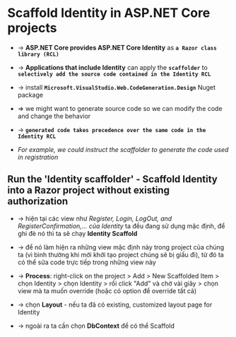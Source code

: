 # Scaffold Identity in ASP.NET Core projects
* -> **ASP.NET Core provides ASP.NET Core Identity** as **`a Razor class library (RCL)`**
* -> **Applications that include Identity** can apply the **`scaffolder`** to **`selectively add the source code contained in the Identity RCL`** 
* -> install **`Microsoft.VisualStudio.Web.CodeGeneration.Design`** Nuget package
* => we might want to generate source code so we can modify the code and change the behavior

* -> **`generated code takes precedence over the same code in the Identity RCL`**
* _For example, we could instruct the scaffolder to generate the code used in registration_

## Run the 'Identity scaffolder' - Scaffold Identity into a Razor project without existing authorization
* -> hiện tại các view như _Register, Login, LogOut, and RegisterConfirmation,... của Identity_ ta đều đang sử dụng mặc định, để ghi đè nó thì ta sẽ chạy **Identity Scaffold** 
* -> để nó làm hiện ra những view mặc định này trong project của chúng ta (vì bình thường khi mới khởi tạo project chúng sẽ bị giấu đi), từ đó ta có thể sửa code trực tiếp trong những view này

* -> **Process**: right-click on the project > Add > New Scaffolded Item > chọn Identity > chọn Identity > rồi click "Add" và chờ vài giây > chọn view mà ta muốn override (hoặc có option để override tất cả)

* -> chọn **Layout** - nếu ta đã có existing, customized layout page for Identity
* -> ngoài ra ta cần chọn **DbContext** để có thể Scaffold